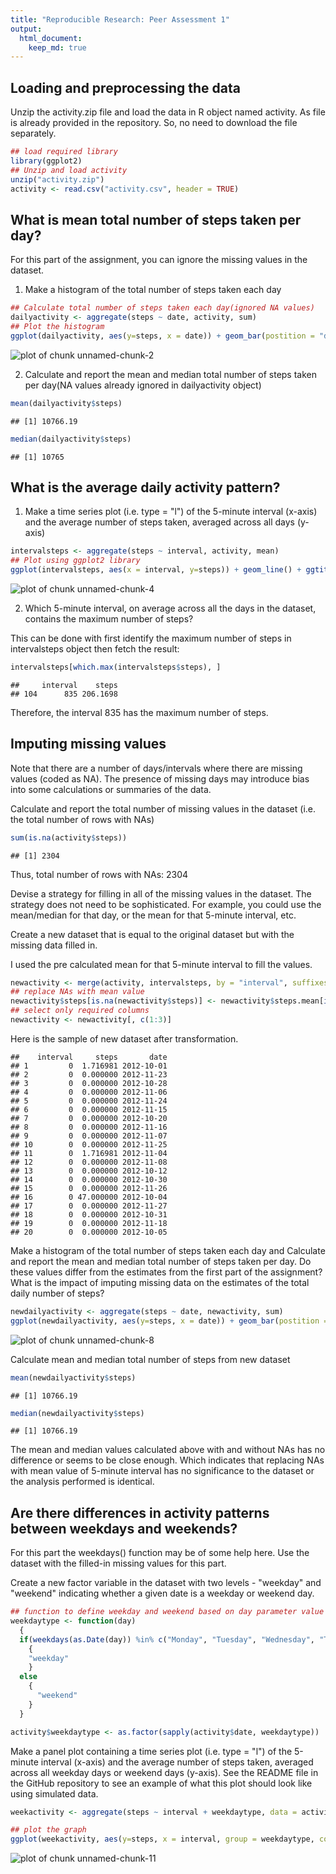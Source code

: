 ```yaml
---
title: "Reproducible Research: Peer Assessment 1"
output: 
  html_document:
    keep_md: true
---
```



## Loading and preprocessing the data
Unzip the activity.zip file and load the data in R object named activity. As file is already provided in the repository. So, no need to download the file separately. 


```r
## load required library
library(ggplot2)
## Unzip and load activity
unzip("activity.zip")
activity <- read.csv("activity.csv", header = TRUE)
```

## What is mean total number of steps taken per day?
For this part of the assignment, you can ignore the missing values in the dataset.

  1. Make a histogram of the total number of steps taken each day

```r
## Calculate total number of steps taken each day(ignored NA values)
dailyactivity <- aggregate(steps ~ date, activity, sum)
## Plot the histogram
ggplot(dailyactivity, aes(y=steps, x = date)) + geom_bar(postition = "dodge", stat="identity") + xlab("Date") + ylab("Total Steps") + ggtitle("Total number of steps per day") + theme(axis.text.x=element_text(angle = -90, hjust = 0))
```

![plot of chunk unnamed-chunk-2](figure/unnamed-chunk-2-1.png) 

  2. Calculate and report the mean and median total number of steps taken per day(NA values already ignored in dailyactivity object)

```r
mean(dailyactivity$steps)
```

```
## [1] 10766.19
```

```r
median(dailyactivity$steps)
```

```
## [1] 10765
```

## What is the average daily activity pattern?
1. Make a time series plot (i.e. type = "l") of the 5-minute interval (x-axis) and the average number of steps taken, averaged across all days (y-axis)

```r
intervalsteps <- aggregate(steps ~ interval, activity, mean)
## Plot using ggplot2 library
ggplot(intervalsteps, aes(x = interval, y=steps)) + geom_line() + ggtitle("Average steps - 5-minute interval")
```

![plot of chunk unnamed-chunk-4](figure/unnamed-chunk-4-1.png) 

2. Which 5-minute interval, on average across all the days in the dataset, contains the maximum number of steps?

This can be done with first identify the maximum number of steps in intervalsteps object then fetch the result:

```r
intervalsteps[which.max(intervalsteps$steps), ]
```

```
##     interval    steps
## 104      835 206.1698
```

Therefore, the interval 835 has the maximum number of steps.

## Imputing missing values
Note that there are a number of days/intervals where there are missing values (coded as NA). The presence of missing days may introduce bias into some calculations or summaries of the data.

Calculate and report the total number of missing values in the dataset (i.e. the total number of rows with NAs)

```r
sum(is.na(activity$steps))
```

```
## [1] 2304
```
Thus, total number of rows with NAs: 2304

Devise a strategy for filling in all of the missing values in the dataset. The strategy does not need to be sophisticated. For example, you could use the mean/median for that day, or the mean for that 5-minute interval, etc.

Create a new dataset that is equal to the original dataset but with the missing data filled in.

I used the pre calculated mean for that 5-minute interval to fill the values. 

```r
newactivity <- merge(activity, intervalsteps, by = "interval", suffixes = c("", ".mean"))
## replace NAs with mean value
newactivity$steps[is.na(newactivity$steps)] <- newactivity$steps.mean[is.na(newactivity$steps)]
## select only required columns
newactivity <- newactivity[, c(1:3)]
```

Here is the sample of new dataset after transformation.

```
##    interval     steps       date
## 1         0  1.716981 2012-10-01
## 2         0  0.000000 2012-11-23
## 3         0  0.000000 2012-10-28
## 4         0  0.000000 2012-11-06
## 5         0  0.000000 2012-11-24
## 6         0  0.000000 2012-11-15
## 7         0  0.000000 2012-10-20
## 8         0  0.000000 2012-11-16
## 9         0  0.000000 2012-11-07
## 10        0  0.000000 2012-11-25
## 11        0  1.716981 2012-11-04
## 12        0  0.000000 2012-11-08
## 13        0  0.000000 2012-10-12
## 14        0  0.000000 2012-10-30
## 15        0  0.000000 2012-11-26
## 16        0 47.000000 2012-10-04
## 17        0  0.000000 2012-11-27
## 18        0  0.000000 2012-10-31
## 19        0  0.000000 2012-11-18
## 20        0  0.000000 2012-10-05
```

Make a histogram of the total number of steps taken each day and Calculate and report the mean and median total number of steps taken per day. Do these values differ from the estimates from the first part of the assignment? What is the impact of imputing missing data on the estimates of the total daily number of steps?

```r
newdailyactivity <- aggregate(steps ~ date, newactivity, sum)
ggplot(newdailyactivity, aes(y=steps, x = date)) + geom_bar(postition = "dodge", stat="identity") + xlab("Date") + ylab("Total Steps") + ggtitle("Total number of steps per day") + theme(axis.text.x=element_text(angle = -90, hjust = 0))
```

![plot of chunk unnamed-chunk-8](figure/unnamed-chunk-8-1.png) 

Calculate mean and median total number of steps from new dataset

```r
mean(newdailyactivity$steps)
```

```
## [1] 10766.19
```

```r
median(newdailyactivity$steps)
```

```
## [1] 10766.19
```

The mean and median values calculated above with and without NAs has no difference or seems to be close enough. Which indicates that replacing NAs with mean value of 5-minute interval has no significance to the dataset or the analysis performed is identical.

## Are there differences in activity patterns between weekdays and weekends?
For this part the weekdays() function may be of some help here. Use the dataset with the filled-in missing values for this part.

Create a new factor variable in the dataset with two levels - "weekday" and "weekend" indicating whether a given date is a weekday or weekend day.

```r
## function to define weekday and weekend based on day parameter value
weekdaytype <- function(day)
  {
  if(weekdays(as.Date(day)) %in% c("Monday", "Tuesday", "Wednesday", "Thursday", "Friday"))
    {
    "weekday"
    }
  else
    {
      "weekend"
    }
  }

activity$weekdaytype <- as.factor(sapply(activity$date, weekdaytype))
```

Make a panel plot containing a time series plot (i.e. type = "l") of the 5-minute interval (x-axis) and the average number of steps taken, averaged across all weekday days or weekend days (y-axis). See the README file in the GitHub repository to see an example of what this plot should look like using simulated data.


```r
weekactivity <- aggregate(steps ~ interval + weekdaytype, data = activity, FUN=mean, na.rm = TRUE)

## plot the graph
ggplot(weekactivity, aes(y=steps, x = interval, group = weekdaytype, color = weekdaytype)) + geom_line() + xlab("Interval") + ylab("Number of Steps") + ggtitle("Total number of steps") + facet_wrap( ~ weekdaytype, nrow=2, ncol=1)
```

![plot of chunk unnamed-chunk-11](figure/unnamed-chunk-11-1.png) 
